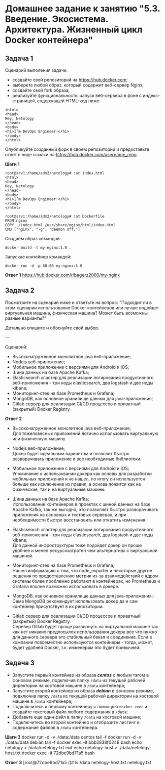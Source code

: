 # Домашнее задание к занятию "5.3. Введение. Экосистема. Архитектура. Жизненный цикл Docker контейнера"

## Задача 1

Сценарий выполения задачи:

- создайте свой репозиторий на https://hub.docker.com;
- выберете любой образ, который содержит веб-сервер Nginx;
- создайте свой fork образа;
- реализуйте функциональность:
запуск веб-сервера в фоне с индекс-страницей, содержащей HTML-код ниже:
```
<html>
<head>
Hey, Netology
</head>
<body>
<h1>I’m DevOps Engineer!</h1>
</body>
</html>
```
Опубликуйте созданный форк в своем репозитории и предоставьте ответ в виде ссылки на https://hub.docker.com/username_repo.

**Шаги 1**
```
root@srv1:/home/adm2/netology# cat index.html
<html>
<head>
Hey, Netology
</head>
<body>
<h1>I’m DevOps Engineer!</h1>
</body>
</html>

root@srv1:/home/adm2/netology# cat Dockerfile
FROM nginx
COPY ./index.html /usr/share/nginx/html/index.html
CMD ["nginx", "-g", "daemon off;"]
```
Создаем образ командой:
```
docker build -t my-nginx:1.0 .
```
Запускае контейнер командой:
```
docker run -d -p 80:80 my-nginx:1.0
```

**Ответ 1**
https://hub.docker.com/r/bagerz2000/my-nginx


## Задача 2

Посмотрите на сценарий ниже и ответьте на вопрос:
"Подходит ли в этом сценарии использование Docker контейнеров или лучше подойдет виртуальная машина, физическая машина? Может быть возможны разные варианты?"

Детально опишите и обоснуйте свой выбор.

--

Сценарий:

- Высоконагруженное монолитное java веб-приложение;
- Nodejs веб-приложение;
- Мобильное приложение c версиями для Android и iOS;
- Шина данных на базе Apache Kafka;
- Elasticsearch кластер для реализации логирования продуктивного веб-приложения - три ноды elasticsearch, два logstash и две ноды kibana;
- Мониторинг-стек на базе Prometheus и Grafana;
- MongoDB, как основное хранилище данных для java-приложения;
- Gitlab сервер для реализации CI/CD процессов и приватный (закрытый) Docker Registry.

**Ответ 2**

- Высоконагруженное монолитное java веб-приложение;  
Для тяжеловесных приложений логично использовать виртуальную или физическую машину

- Nodejs веб-приложение;  
Докер будет идеальным вариантом и позволит быстро разворачивать приложение и все необходимые библиотеки.

- Мобильное приложение c версиями для Android и iOS;  
Упоминание о использовании докера как основы для разработки мобильных приложений я не нашел, по итогу он используется больше как исключение из правил, а основа ложится как на физические, так и на виртуальные машины.

- Шина данных на базе Apache Kafka;  
Использование контейнеров в проектах с шиной данных на базе Apache Kafka, так же выгодно, это позволяет быстро разворачивать приложения на основных и тестовых серверах, и при необходимости быстро восстановить или откатить изменения.

- Elasticsearch кластер для реализации логирования продуктивного веб-приложения - три ноды elasticsearch, два logstash и две ноды kibana;  
Для данной инфроструктуры тоже подойдет докер он проще удобнее и менее ресурсозатратен чем альтернатива с виртуальной машиной.

- Мониторинг-стек на базе Prometheus и Grafana;  
Нашел информацию о том, что node_exporter и некоторые другие решения по предоставлению метрик из-за взаимодействий с ядром системы более проблемно работают в контейнерах, но Prometheus и Grafana вполне возможно использовать в докере.

- MongoDB, как основное хранилище данных для java-приложения;  
Сама MongoDB рекомендует использовать докер да и сам контейнер присутствует в их репозитории.

- Gitlab сервер для реализации CI/CD процессов и приватный (закрытый) Docker Registry.  
Серевер Gitlab будет проще развернуть на виртуальной машине так как нет никаких предпосылок использования докера все что нужно для данного сервера это стабильный бекап и соединение.
Если в компании повсеместно используются контейнеры - тогда, может, будет удобней Docker, т.к. инженерам это будет привычней.

## Задача 3

- Запустите первый контейнер из образа ***centos*** c любым тэгом в фоновом режиме, подключив папку ```/data``` из текущей рабочей директории на хостовой машине в ```/data``` контейнера;
- Запустите второй контейнер из образа ***debian*** в фоновом режиме, подключив папку ```/data``` из текущей рабочей директории на хостовой машине в ```/data``` контейнера;
- Подключитесь к первому контейнеру с помощью ```docker exec``` и создайте текстовый файл любого содержания в ```/data```;
- Добавьте еще один файл в папку ```/data``` на хостовой машине;
- Подключитесь во второй контейнер и отобразите листинг и содержание файлов в ```/data``` контейнера.

**Шаги 3**
docker run -d -v ./data:/data centos tail -f
docker run -d -v ./data:/data debian tail -f
docker exec -it bbb2838f0248 bash
echo netology > /data/netelogy.txt
exit
echo netology-host > ./data/netelogy-host.txt
docker exec -it 72dbe9bd71a5 bash

**Ответ 3**
[root@72dbe9bd71a5 /]# ls /data
netelogy-host.txt  netelogy.txt


